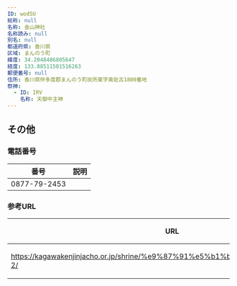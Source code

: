 ```yaml
---
ID: wod5U
総称: null
名称: 金山神社
名称読み: null
別名: null
都道府県: 香川県
区域: まんのう町
緯度: 34.2048486805647
経度: 133.88511501516263
郵便番号: null
住所: 香川県仲多度郡まんのう町炭所東字奥佐古1800番地
祭神:
  - ID: IRV
    名称: 天御中主神
---
```


## その他

### 電話番号

| 番号         | 説明 |
| ------------ | ---- |
| 0877-79-2453 |      |

### 参考URL

| URL                                                                            | 説明   |
| ------------------------------------------------------------------------------ | ------ |
| https://kagawakenjinjacho.or.jp/shrine/%e9%87%91%e5%b1%b1%e7%a5%9e%e7%a4%be-2/ | 神社庁 |
